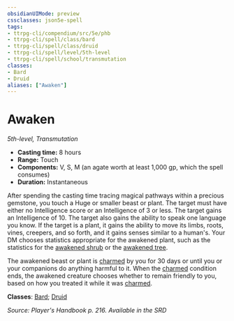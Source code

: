 ```yaml
---
obsidianUIMode: preview
cssclasses: json5e-spell
tags:
- ttrpg-cli/compendium/src/5e/phb
- ttrpg-cli/spell/class/bard
- ttrpg-cli/spell/class/druid
- ttrpg-cli/spell/level/5th-level
- ttrpg-cli/spell/school/transmutation
classes:
- Bard
- Druid
aliases: ["Awaken"]
---
```

# Awaken
*5th-level, Transmutation*  


- **Casting time:** 8 hours
- **Range:** Touch
- **Components:** V, S, M (an agate worth at least 1,000 gp, which the spell consumes)
- **Duration:** Instantaneous

After spending the casting time tracing magical pathways within a precious gemstone, you touch a Huge or smaller beast or plant. The target must have either no Intelligence score or an Intelligence of 3 or less. The target gains an Intelligence of 10. The target also gains the ability to speak one language you know. If the target is a plant, it gains the ability to move its limbs, roots, vines, creepers, and so forth, and it gains senses similar to a human's. Your DM chooses statistics appropriate for the awakened plant, such as the statistics for the [awakened shrub](3-Mechanics/CLI/bestiary/plant/awakened-shrub.md) or the [awakened tree](3-Mechanics/CLI/bestiary/plant/awakened-tree.md).

The awakened beast or plant is [charmed](3-Mechanics/CLI/rules/conditions.md#Charmed) by you for 30 days or until you or your companions do anything harmful to it. When the [charmed](3-Mechanics/CLI/rules/conditions.md#Charmed) condition ends, the awakened creature chooses whether to remain friendly to you, based on how you treated it while it was [charmed](3-Mechanics/CLI/rules/conditions.md#Charmed).

**Classes**: [Bard](3-Mechanics/CLI/lists/list-spells-classes-bard.md); [Druid](3-Mechanics/CLI/lists/list-spells-classes-druid.md)

*Source: Player's Handbook p. 216. Available in the <span title='Systems Reference Document (5.1)'>SRD</span>*